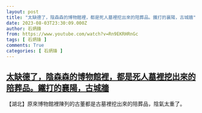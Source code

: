 ```yaml
---
layout: post
title: "太缺德了，陰森森的博物館裡，都是死人墓裡挖出來的陪葬品。鐵打的襄陽，古城牆"
date: 2023-08-03T23:30:09.000Z
author: 石炳鋒
from: https://www.youtube.com/watch?v=Rn9EKRHRnGc
tags: [ 石炳锋 ]
comments: True
categories: [ 石炳锋 ]
---
```

<!--1691105409000-->
[太缺德了，陰森森的博物館裡，都是死人墓裡挖出來的陪葬品。鐵打的襄陽，古城牆](https://www.youtube.com/watch?v=Rn9EKRHRnGc)
------

<div>
【湖北】原來博物館裡陳列的古董都是古墓裡挖出來的陪葬品，陰氣太重了。
</div>
